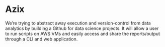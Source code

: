 Azix
====
We’re trying to abstract away execution and version-control from data analytics by building a Github for data science projects.  It will allow a user to run scripts on AWS VMs and easily access and share the reports/output through a CLI and web application.
